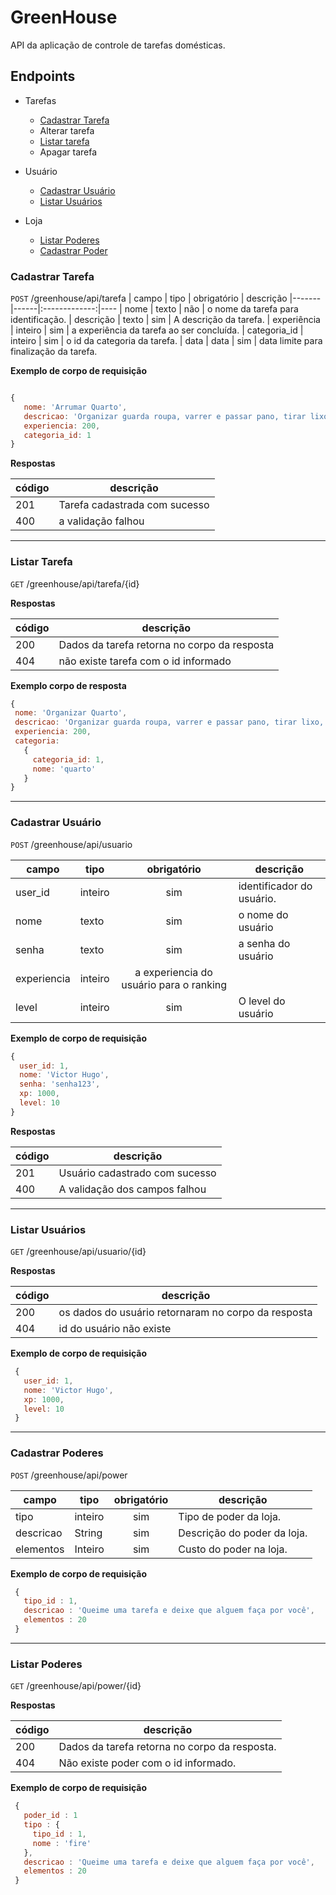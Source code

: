 # GreenHouse

API da aplicação de controle de tarefas domésticas.

## Endpoints

- Tarefas
  - [Cadastrar Tarefa](#cadastrar-tarefa)
  - Alterar tarefa
  - [Listar tarefa](#listar-tarefa)
  - Apagar tarefa
  
- Usuário
  - [Cadastrar Usuário](#cadastrar-usuário)
  - [Listar Usuários](#listar-usuários)
  
- Loja
  - [Listar Poderes](#listar-poderes)
  - [Cadastrar Poder](#cadastrar-poderes)
  
  
### Cadastrar Tarefa
`POST` /greenhouse/api/tarefa
| campo | tipo | obrigatório | descrição
|-------|------|:-------------:|----
| nome | texto | não | o nome da tarefa para identificação.
| descrição | texto | sim | A descrição da tarefa.
| experiência | inteiro | sim | a experiência da tarefa ao ser concluída.
| categoria_id | inteiro | sim | o id da categoria da tarefa.
| data | data | sim | data limite para finalização da tarefa.


 **Exemplo de corpo de requisição**
 
 ```js
 
 {
    nome: 'Arrumar Quarto',
    descricao: 'Organizar guarda roupa, varrer e passar pano, tirar lixo, etc',
    experiencia: 200,
    categoria_id: 1
 }
 ```
 
 **Respostas**
 
| código | descrição
|-|-
|201| Tarefa cadastrada com sucesso
|400| a validação falhou
 
 ---
 
 ### Listar Tarefa
 `GET` /greenhouse/api/tarefa/{id}
 
 **Respostas**
 
 | código | descrição
 |-|-
 |200| Dados da tarefa retorna no corpo da resposta
 |404| não existe tarefa com o id informado
 
 **Exemplo corpo de resposta**
 ```js
 {
  nome: 'Organizar Quarto',
  descricao: 'Organizar guarda roupa, varrer e passar pano, tirar lixo, etc',
  experiencia: 200,
  categoria:
    {
      categoria_id: 1,
      nome: 'quarto'
    }
 }
 ```
 
 ---
 
 ### Cadastrar Usuário
 `POST` /greenhouse/api/usuario
 
 | campo | tipo | obrigatório | descrição
 |-------|------|:-------------:|----
 | user_id | inteiro | sim | identificador do usuário.
 | nome | texto | sim | o nome do usuário
 | senha | texto | sim | a senha do usuário
 | experiencia | inteiro | a experiencia do usuário para o ranking
 | level | inteiro | sim | O level do usuário
 
  **Exemplo de corpo de requisição**
  
  ```js
  {
    user_id: 1,
    nome: 'Victor Hugo',
    senha: 'senha123',
    xp: 1000,
    level: 10
  }
  ```
  
  **Respostas**
  
  | código | descrição
  |-|-
  |201| Usuário cadastrado com sucesso
  |400| A validação dos campos falhou
  
  ---
  ### Listar Usuários
  
  `GET` /greenhouse/api/usuario/{id}
  
  **Respostas**
  
| código | descrição
|-|-
|200| os dados do usuário retornaram no corpo da resposta
|404| id do usuário não existe
  
 **Exemplo de corpo de requisição**
  
 ```js
  {
    user_id: 1,
    nome: 'Victor Hugo',
    xp: 1000,
    level: 10
  }
  ```
  
  ---
  
  ### Cadastrar Poderes
  
  `POST` /greenhouse/api/power
  
 | campo | tipo | obrigatório | descrição
 |-------|------|:-------------:|----
 | tipo | inteiro | sim | Tipo de poder da loja.
 | descricao | String | sim | Descrição do poder da loja.
 | elementos | Inteiro | sim |Custo do poder na loja.
 
 **Exemplo de corpo de requisição**
 
 ```js
  {
    tipo_id : 1,
    descricao : 'Queime uma tarefa e deixe que alguem faça por você',
    elementos : 20  
  }
  ```
  
  ---
  
 ### Listar Poderes

`GET` /greenhouse/api/power/{id}

**Respostas**
 
 | código | descrição
 |-|-
 |200| Dados da tarefa retorna no corpo da resposta.
 |404| Não existe poder com o id informado.
 
 **Exemplo de corpo de requisição**
 
 ```js
  {
    poder_id : 1
    tipo : {
      tipo_id : 1,
      nome : 'fire'
    },
    descricao : 'Queime uma tarefa e deixe que alguem faça por você',
    elementos : 20  
  }
  ```
